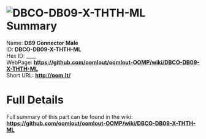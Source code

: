
![DBCO-DB09-X-THTH-ML](https://github.com/oomlout/oomlout-OOMP/blob/master/parts/DBCO-DB09-X-THTH-ML/DBCO-DB09-X-THTH-ML_420.jpg)   
Summary
=================
  
Name: __DB9 Connector Male__    
ID: __DBCO-DB09-X-THTH-ML__   
Hex ID: ____   
WebPage: __https://github.com/oomlout/oomlout-OOMP/wiki/DBCO-DB09-X-THTH-ML__   
Short URL: __http://oom.lt/__   

Full Details
==========================
Full summary of this part can be found in the wiki:   
__https://github.com/oomlout/oomlout-OOMP/wiki/DBCO-DB09-X-THTH-ML__    

